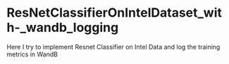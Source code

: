 # ResNetClassifierOnIntelDataset_with-_wandb_logging
Here I try to implement Resnet  Classifier on Intel Data and log the training metrics in WandB

